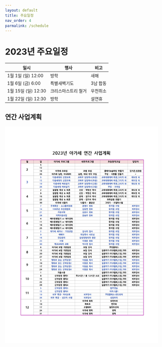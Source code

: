 ```yaml
---
layout: default
title: 주요일정
nav_order: 4
parmalink: /schedule
---
```

# 2023년 주요일정

| 일시 | 행사 | 비고 |
|----|----|----|
| 1월 1일 (일) 12:00 | 방학 | 새해 |
| 1월 6일 (금) 6:00 | 특별새벽기도 | 3남 합동 |
| 1월 15일 (일) 12:30 | 크리스마스트리 철거 | 우천취소 |
| 1월 22일 (일) 12:30 | 방학 | 설연휴 |

## 연간 사업계획
![](attachments/plan.jpeg)



